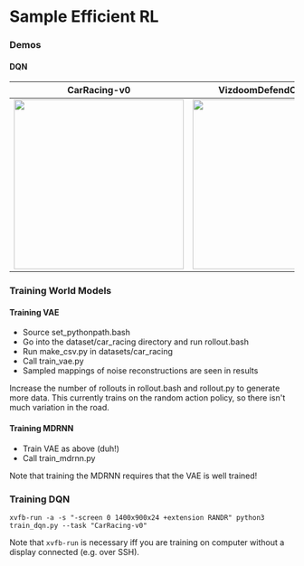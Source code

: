 # Sample Efficient RL

### Demos

#### DQN

CarRacing-v0            |  VizdoomDefendCenter-v0
:-------------------------:|:-------------------------:
<img src="demos/dqn-CarRacing-v0.gif" height="300" width="300" style="display:inline;">  |  <img src="demos/dqn-VizdoomDefendCenter-v0.gif" height="300" width="300" style="display:inline;">


### Training World Models

#### Training VAE
  * Source set_pythonpath.bash
  * Go into the dataset/car_racing directory and run rollout.bash
  * Run make_csv.py in datasets/car_racing
  * Call train_vae.py
  * Sampled mappings of noise reconstructions are seen in results

Increase the number of rollouts in rollout.bash and rollout.py to generate more data. This currently
trains on the random action policy, so there isn't much variation in the road.

#### Training MDRNN
* Train VAE as above (duh!)
* Call train_mdrnn.py

Note that training the MDRNN requires that the VAE is well trained!

### Training DQN

```
xvfb-run -a -s "-screen 0 1400x900x24 +extension RANDR" python3 train_dqn.py --task "CarRacing-v0"
```

Note that `xvfb-run` is necessary iff you are training on computer without a display connected (e.g. over SSH).

